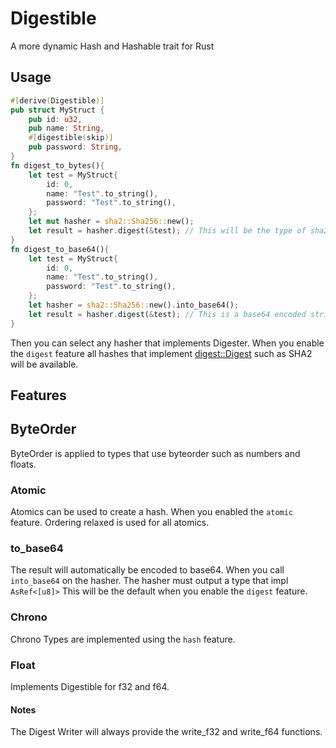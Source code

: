 # Digestible
A more dynamic Hash and Hashable trait for Rust


## Usage
```rust
#[derive(Digestible)]
pub struct MyStruct {
    pub id: u32,
    pub name: String,
    #[digestible(skip)]
    pub password: String,
}
fn digest_to_bytes(){
    let test = MyStruct{
        id: 0,
        name: "Test".to_string(),
        password: "Test".to_string(),
    };
    let mut hasher = sha2::Sha256::new();
    let result = hasher.digest(&test); // This will be the type of sha2 Output
}
fn digest_to_base64(){
    let test = MyStruct{
        id: 0,
        name: "Test".to_string(),
        password: "Test".to_string(),
    };
    let hasher = sha2::Sha256::new().into_base64();
    let result = hasher.digest(&test); // This is a base64 encoded string
}
```
Then you can select any hasher that implements Digester. 
When you enable the `digest` feature all hashes that implement [digest::Digest](https://docs.rs/digest/latest/digest/) such as SHA2 will be available.

## Features

## ByteOrder
ByteOrder is applied to types that use byteorder such as numbers and floats.

### Atomic
Atomics can be used to create a hash. When you enabled the `atomic` feature. Ordering relaxed is used for all atomics.

### to_base64
The result will automatically be encoded to base64. 
When you call `into_base64` on the hasher. 
The hasher must output a type that impl `AsRef<[u8]>` 
This will be the default when you enable the `digest` feature.

### Chrono
Chrono Types are implemented using the `hash` feature.

### Float
Implements Digestible for f32 and f64. 

#### Notes
The Digest Writer will always provide the write_f32 and write_f64 functions.

